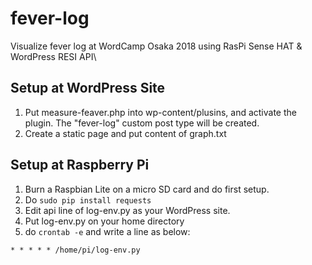 # fever-log
Visualize fever log at WordCamp Osaka 2018 using RasPi Sense HAT &amp; WordPress RESI API\

## Setup at WordPress Site

1. Put measure-feaver.php into wp-content/plusins, and activate the plugin. The "fever-log" custom post type will be created.
1. Create a static page and put content of graph.txt

## Setup at Raspberry Pi

1. Burn a Raspbian Lite on a micro SD card and do first setup.
1. Do `sudo pip install requests`
1. Edit api line of log-env.py as your WordPress site.
1. Put log-env.py on your home directory
1. do `crontab -e` and write a line as below: 

`* * * * * /home/pi/log-env.py`
